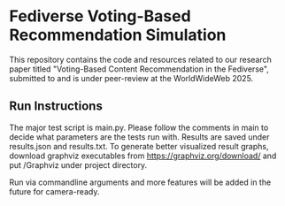 Fediverse Voting-Based Recommendation Simulation
==============================================

This repository contains the code and resources related to our research paper titled "Voting-Based Content Recommendation in the Fediverse", submitted to and is under peer-review at the WorldWideWeb 2025.


## Run Instructions

The major test script is main.py. Please follow the comments in main to decide what parameters are the tests run with. Results are saved under results.json and results.txt. To generate better visualized result graphs, download graphviz executables from https://graphviz.org/download/ and put /Graphviz under project directory.

Run via commandline arguments and more features will be added in the future for camera-ready.

